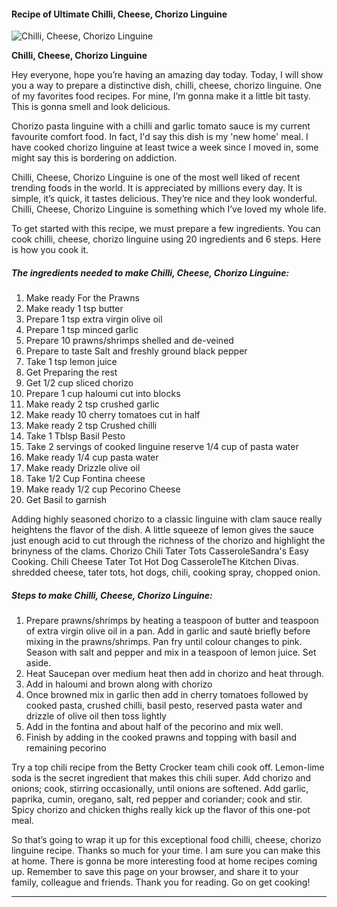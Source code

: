             

#### Recipe of Ultimate Chilli, Cheese, Chorizo Linguine

![Chilli, Cheese, Chorizo Linguine](https://img-global.cpcdn.com/recipes/ebc7bea6958f2da4/751x532cq70/chilli-cheese-chorizo-linguine-recipe-main-photo.jpg)

**Chilli, Cheese, Chorizo Linguine**

Hey everyone, hope you’re having an amazing day today. Today, I will show you a way to prepare a distinctive dish, chilli, cheese, chorizo linguine. One of my favorites food recipes. For mine, I’m gonna make it a little bit tasty. This is gonna smell and look delicious.

Chorizo pasta linguine with a chilli and garlic tomato sauce is my current favourite comfort food. In fact, I'd say this dish is my 'new home' meal. I have cooked chorizo linguine at least twice a week since I moved in, some might say this is bordering on addiction.

Chilli, Cheese, Chorizo Linguine is one of the most well liked of recent trending foods in the world. It is appreciated by millions every day. It is simple, it’s quick, it tastes delicious. They’re nice and they look wonderful. Chilli, Cheese, Chorizo Linguine is something which I’ve loved my whole life.

To get started with this recipe, we must prepare a few ingredients. You can cook chilli, cheese, chorizo linguine using 20 ingredients and 6 steps. Here is how you cook it.

##### The ingredients needed to make Chilli, Cheese, Chorizo Linguine:

1.  Make ready For the Prawns
2.  Make ready 1 tsp butter
3.  Prepare 1 tsp extra virgin olive oil
4.  Prepare 1 tsp minced garlic
5.  Prepare 10 prawns/shrimps shelled and de-veined
6.  Prepare to taste Salt and freshly ground black pepper
7.  Take 1 tsp lemon juice
8.  Get Preparing the rest
9.  Get 1/2 cup sliced chorizo
10.  Prepare 1 cup haloumi cut into blocks
11.  Make ready 2 tsp crushed garlic
12.  Make ready 10 cherry tomatoes cut in half
13.  Make ready 2 tsp Crushed chilli
14.  Take 1 Tblsp Basil Pesto
15.  Take 2 servings of cooked linguine reserve 1/4 cup of pasta water
16.  Make ready 1/4 cup pasta water
17.  Make ready Drizzle olive oil
18.  Take 1/2 Cup Fontina cheese
19.  Make ready 1/2 cup Pecorino Cheese
20.  Get Basil to garnish

Adding highly seasoned chorizo to a classic linguine with clam sauce really heightens the flavor of the dish. A little squeeze of lemon gives the sauce just enough acid to cut through the richness of the chorizo and highlight the brinyness of the clams. Chorizo Chili Tater Tots CasseroleSandra's Easy Cooking. Chili Cheese Tater Tot Hot Dog CasseroleThe Kitchen Divas. shredded cheese, tater tots, hot dogs, chili, cooking spray, chopped onion.

##### Steps to make Chilli, Cheese, Chorizo Linguine:

1.  Prepare prawns/shrimps by heating a teaspoon of butter and teaspoon of extra virgin olive oil in a pan. Add in garlic and sautè briefly before mixing in the prawns/shrimps. Pan fry until colour changes to pink. Season with salt and pepper and mix in a teaspoon of lemon juice. Set aside.
2.  Heat Saucepan over medium heat then add in chorizo and heat through.
3.  Add in haloumi and brown along with chorizo
4.  Once browned mix in garlic then add in cherry tomatoes followed by cooked pasta, crushed chilli, basil pesto, reserved pasta water and drizzle of olive oil then toss lightly
5.  Add in the fontina and about half of the pecorino and mix well.
6.  Finish by adding in the cooked prawns and topping with basil and remaining pecorino

Try a top chili recipe from the Betty Crocker team chili cook off. Lemon-lime soda is the secret ingredient that makes this chili super. Add chorizo and onions; cook, stirring occasionally, until onions are softened. Add garlic, paprika, cumin, oregano, salt, red pepper and coriander; cook and stir. Spicy chorizo and chicken thighs really kick up the flavor of this one-pot meal.

So that’s going to wrap it up for this exceptional food chilli, cheese, chorizo linguine recipe. Thanks so much for your time. I am sure you can make this at home. There is gonna be more interesting food at home recipes coming up. Remember to save this page on your browser, and share it to your family, colleague and friends. Thank you for reading. Go on get cooking!

* * *